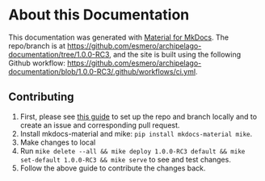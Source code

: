 # About this Documentation

This documentation was generated with [Material for MkDocs](https://squidfunk.github.io/mkdocs-material/). The repo/branch is at <https://github.com/esmero/archipelago-documentation/tree/1.0.0-RC3>, and the site is built using the following Github workflow: <https://github.com/esmero/archipelago-documentation/blob/1.0.0-RC3/.github/workflows/ci.yml>.

## Contributing

1. First, please see [this guide](giveortake.md) to set up the repo and branch locally and to create an issue and corresponding pull request.
2. Install mkdocs-material and mike: `pip install mkdocs-material mike`.
3. Make changes to local
4. Run `mike delete --all && mike deploy 1.0.0-RC3 default && mike set-default 1.0.0-RC3 && mike serve` to see and test changes.
5. Follow the above guide to contribute the changes back.
